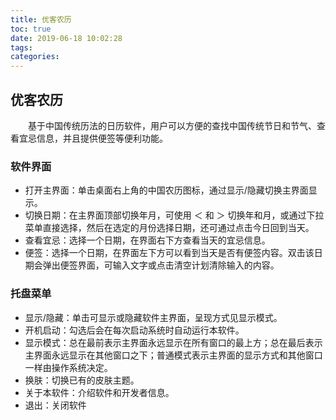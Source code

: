 ```yaml
---
title: 优客农历
toc: true
date: 2019-06-18 10:02:28
tags:
categories:
---
```






## 优客农历
　　基于中国传统历法的日历软件，用户可以方便的查找中国传统节日和节气、查看宜忌信息，并且提供便签等便利功能。

 
### 软件界面

* 打开主界面：单击桌面右上角的中国农历图标，通过显示/隐藏切换主界面显示。　　
* 切换日期：在主界面顶部切换年月，可使用 ＜ 和 ＞ 切换年和月，或通过下拉菜单直接选择，然后在选定的月份选择日期，还可通过点击今日回到当天。　　
* 查看宜忌：选择一个日期，在界面右下方查看当天的宜忌信息。　　
* 便签：选择一个日期，在界面左下方可以看到当天是否有便签内容。双击该日期会弹出便签界面，可输入文字或点击清空计划清除输入的内容。　　


### 托盘菜单

* 显示/隐藏：单击可显示或隐藏软件主界面，呈现方式见显示模式。　　
* 开机启动：勾选后会在每次启动系统时自动运行本软件。　　
* 显示模式：总在最前表示主界面永远显示在所有窗口的最上方；总在最后表示主界面永远显示在其他窗口之下；普通模式表示主界面的显示方式和其他窗口一样由操作系统决定。　　
* 换肤：切换已有的皮肤主题。　　
* 关于本软件：介绍软件和开发者信息。　　
* 退出：关闭软件　　　　
